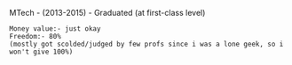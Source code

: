 MTech - (2013-2015) - Graduated (at first-class level)
```
Money value:- just okay
Freedom:- 80% 
(mostly got scolded/judged by few profs since i was a lone geek, so i won't give 100%)
```
